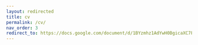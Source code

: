 ```yaml
---
layout: redirected
title: cv
permalink: /cv/
nav_order: 3
redirect_to: https://docs.google.com/document/d/1BYzmhz1AdYwH0BgicaXC7FKoBGYdZsyGA2djUgxvEpg/edit?usp=sharing
---
```

